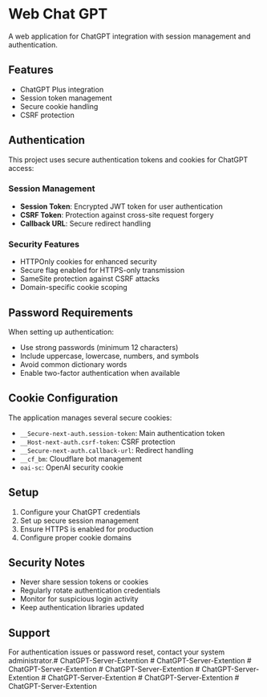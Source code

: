 # Web Chat GPT

A web application for ChatGPT integration with session management and authentication.

## Features

- ChatGPT Plus integration
- Session token management
- Secure cookie handling
- CSRF protection

## Authentication

This project uses secure authentication tokens and cookies for ChatGPT access:

### Session Management
- **Session Token**: Encrypted JWT token for user authentication
- **CSRF Token**: Protection against cross-site request forgery
- **Callback URL**: Secure redirect handling

### Security Features
- HTTPOnly cookies for enhanced security
- Secure flag enabled for HTTPS-only transmission
- SameSite protection against CSRF attacks
- Domain-specific cookie scoping

## Password Requirements

When setting up authentication:
- Use strong passwords (minimum 12 characters)
- Include uppercase, lowercase, numbers, and symbols
- Avoid common dictionary words
- Enable two-factor authentication when available

## Cookie Configuration

The application manages several secure cookies:
- `__Secure-next-auth.session-token`: Main authentication token
- `__Host-next-auth.csrf-token`: CSRF protection
- `__Secure-next-auth.callback-url`: Redirect handling
- `__cf_bm`: Cloudflare bot management
- `oai-sc`: OpenAI security cookie

## Setup

1. Configure your ChatGPT credentials
2. Set up secure session management
3. Ensure HTTPS is enabled for production
4. Configure proper cookie domains

## Security Notes

- Never share session tokens or cookies
- Regularly rotate authentication credentials
- Monitor for suspicious login activity
- Keep authentication libraries updated

## Support

For authentication issues or password reset, contact your system administrator.#   C h a t G P T - S e r v e r - E x t e n t i o n  
 #   C h a t G P T - S e r v e r - E x t e n t i o n  
 #   C h a t G P T - S e r v e r - E x t e n t i o n  
 #   C h a t G P T - S e r v e r - E x t e n t i o n  
 #   C h a t G P T - S e r v e r - E x t e n t i o n  
 #   C h a t G P T - S e r v e r - E x t e n t i o n  
 #   C h a t G P T - S e r v e r - E x t e n t i o n  
 #   C h a t G P T - S e r v e r - E x t e n t i o n  
 